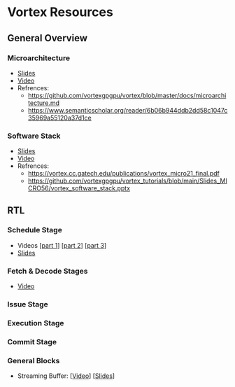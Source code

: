 # Vortex Resources

## General Overview

### Microarchitecture

- [Slides](https://drive.google.com/file/d/1A03905NXyEGKmnxCLy0or-UQf8AnCe8h/view?usp=drive_link)
- [Video](https://youtu.be/jLaM4_CU3eo?si=Xwlw0iag6lXO2KKz)
- Refrences:
    * https://github.com/vortexgpgpu/vortex/blob/master/docs/microarchitecture.md
    * https://www.semanticscholar.org/reader/6b06b944ddb2dd58c1047c35969a55120a37d1ce

### Software Stack

- [Slides](https://drive.google.com/file/d/1Q74-O5Cy9F2UJs8uloKCDymPrhLXV6mP/view?usp=sharing)
- [Video](https://youtu.be/0rkOZUeVKcw?si=U4Nn--bpwUqszaLx)
- Refrences:
    * https://vortex.cc.gatech.edu/publications/vortex_micro21_final.pdf
    * https://github.com/vortexgpgpu/vortex_tutorials/blob/main/Slides_MICRO56/vortex_software_stack.pptx

## RTL

### Schedule Stage

- Videos [[part 1](https://youtu.be/GJaQ8wZ8mkc?si=kovF8UyciUdIv4Kg)] [[part 2](https://youtu.be/Y7RCRoKY664?si=SOVA-Zf2fv4uVdoD)] [[part 3](https://youtu.be/_0q-TY7aUDo?si=y69dQdnCZdnZSJ6f)]
- [Slides](https://drive.google.com/file/d/1grB03n7-dr5HMTHF5hcEnJZBaS3V2jIN/view?usp=drive_link) 

### Fetch & Decode Stages

- [Video](https://youtu.be/tYquUuPwFvw?si=mFLGbhAvnGgTjXu0)

### Issue Stage

### Execution Stage

### Commit Stage

### General Blocks

- Streaming Buffer: [[Video](https://youtu.be/HNJvjALUNVg?si=-t9uPVq42HVbNjEi)] [[Slides](https://drive.google.com/file/d/1omEEcidlyAG_c_FFOJ2BRBGHYUkiNbfH/view?usp=drive_link)]